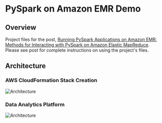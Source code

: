 # PySpark on Amazon EMR Demo

## Overview

Project files for the post, [Running PySpark Applications on Amazon EMR: Methods for Interacting with PySpark on Amazon Elastic MapReduce](https://garystafford.medium.com/running-pyspark-applications-on-amazon-emr-e536b7a865ca). Please see post for complete instructions on using the project's files.

## Architecture

### AWS CloudFormation Stack Creation

![Architecture](images/CFN_Architecture.png)
  
  
### Data Analytics Platform

![Architecture](images/Workflow_Architecture.png)
